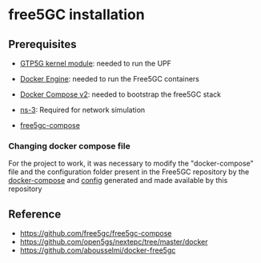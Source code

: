 # free5GC installation

## Prerequisites

- [GTP5G kernel module](https://github.com/free5gc/gtp5g): needed to run the UPF
- [Docker Engine](https://docs.docker.com/engine/install): needed to run the Free5GC containers
- [Docker Compose v2](https://docs.docker.com/compose/install): needed to bootstrap the free5GC stack
- [ns-3](https://github.com/lasseufpa/e2e-slicing-in-a-box/blob/main/ns_install.sh): Required for network simulation

- [free5gc-compose](https://github.com/free5gc/free5gc-compose)

### Changing docker compose file
For the project to work, it was necessary to modify the "docker-compose" file and the configuration folder present in the Free5GC repository by the [docker-compose](https://github.com/lasseufpa/e2e-slicing-in-a-box/blob/ns-free5gc/free5gc/docker-compose.yaml) and [config](https://github.com/lasseufpa/e2e-slicing-in-a-box/tree/ns-free5gc/free5gc/config) generated and made available by this repository  

## Reference
- https://github.com/free5gc/free5gc-compose
- https://github.com/open5gs/nextepc/tree/master/docker
- https://github.com/abousselmi/docker-free5gc
